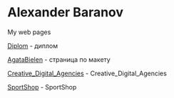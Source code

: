 # Alexander Baranov
My web pages


[Diplom](https://gibbzzz.github.io/sites/Diplom.loc/) - диплом

[AgataBielen](https://gibbzzz.github.io/sites/AgataBielenPage/) - страница по макету

[Creative_Digital_Agencies](https://gibbzzz.github.io/sites/Creative_Digital_Agencies/) - Creative_Digital_Agencies

[SportShop](https://Gibbzzz/gibbzzz.github.io/sites/SportShop/) - SportShop

